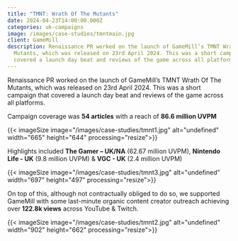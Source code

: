 ```yaml
---
title: "TMNT: Wrath Of The Mutants"
date: 2024-04-23T14:00:00.000Z
categories: uk-campaigns
image: /images/case-studies/tmntmain.jpg
client: GameMill
description: Renaissance PR worked on the launch of GameMill’s TMNT Wrath Of The
  Mutants, which was released on 23rd April 2024. This was a short campaign that
  covered a launch day beat and reviews of the game across all platforms.​
---
```

Renaissance PR worked on the launch of GameMill’s TMNT Wrath Of The Mutants, which was released on 23rd April 2024. This was a short campaign that covered a launch day beat and reviews of the game across all platforms.​

Campaign coverage was **54 articles** with a reach of **86.6 million UVPM​**

{{< imageSize image="/images/case-studies/tmnt1.jpg"  alt="undefined" width="665" height="644" processing="resize">}}

Highlights included **The Gamer – UK/NA** (62.67 million UVPM), **Nintendo Life - UK** (9.8 million UVPM) & **VGC - UK** (2.4 million UVPM)​

{{< imageSize image="/images/case-studies/tmnt3.jpg"  alt="undefined" width="697" height="497" processing="resize">}}

On top of this, although not contractually obliged to do so, we supported GameMill with some last-minute  organic content creator outreach achieving over **122.8k views** across YouTube & Twitch.

{{< imageSize image="/images/case-studies/tmnt2.jpg"  alt="undefined" width="902" height="662" processing="resize">}}
